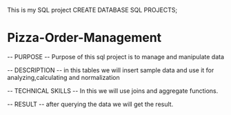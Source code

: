 This is my SQL project
CREATE DATABASE SQL PROJECTS;

# Pizza-Order-Management #
-- PURPOSE --
Purpose of this sql project is to manage and manipulate data

-- DESCRIPTION --
in this tables we will insert sample data and use it for analyzing,calculating and normalization

-- TECHNICAL SKILLS -- 
In this we will use joins and aggregate functions.

-- RESULT --
after querying the data we will get the result.
